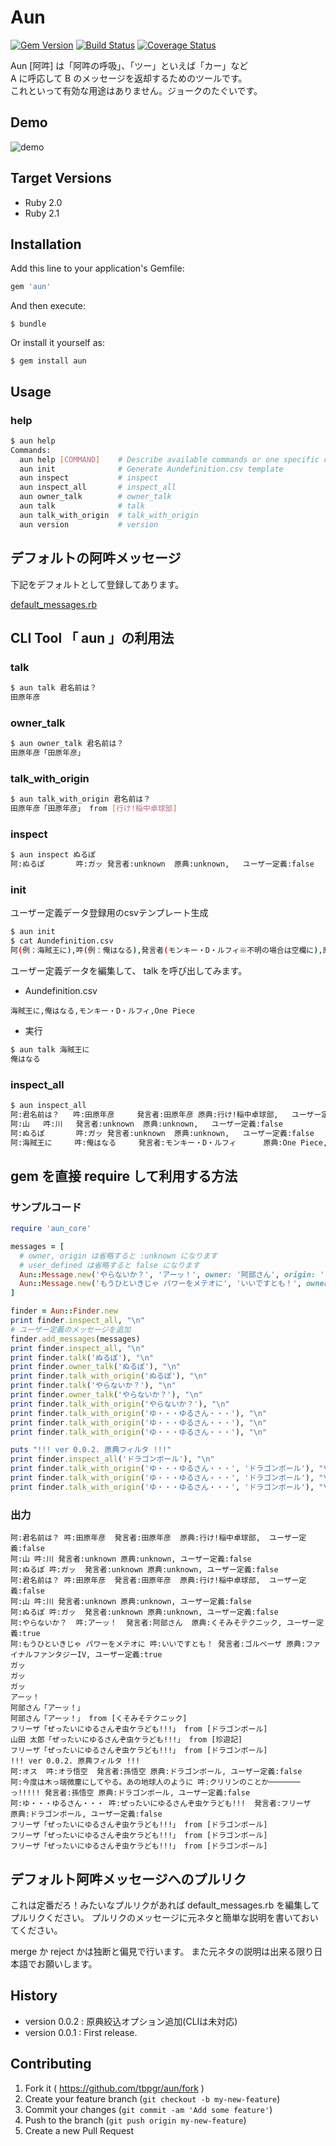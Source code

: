 # Aun

[![Gem Version](https://badge.fury.io/rb/aun.svg)](http://badge.fury.io/rb/aun)
[![Build Status](https://travis-ci.org/tbpgr/aun.png?branch=master)](https://travis-ci.org/tbpgr/aun)
[![Coverage Status](https://coveralls.io/repos/tbpgr/aun/badge.png)](https://coveralls.io/r/tbpgr/aun)

Aun [阿吽] は「阿吽の呼吸」、「ツー」といえば「カー」など  
A に呼応して B のメッセージを返却するためのツールです。  
これといって有効な用途はありません。ジョークのたぐいです。  

## Demo
![demo](./images/aun.gif)

## Target Versions
* Ruby 2.0
* Ruby 2.1

## Installation

Add this line to your application's Gemfile:

```ruby
gem 'aun'
```

And then execute:

    $ bundle

Or install it yourself as:

    $ gem install aun

## Usage
### help
~~~bash
$ aun help
Commands:
  aun help [COMMAND]    # Describe available commands or one specific command
  aun init              # Generate Aundefinition.csv template
  aun inspect           # inspect
  aun inspect_all       # inspect_all
  aun owner_talk        # owner_talk
  aun talk              # talk
  aun talk_with_origin  # talk_with_origin
  aun version           # version
~~~

## デフォルトの阿吽メッセージ
下記をデフォルトとして登録してあります。

[default_messages.rb](./lib/aun/default_messages.rb)

## CLI Tool 「 aun 」の利用法
### talk
~~~bash
$ aun talk 君名前は？
田原年彦
~~~

### owner_talk
~~~bash
$ aun owner_talk 君名前は？
田原年彦「田原年彦」
~~~

### talk_with_origin
~~~bash
$ aun talk_with_origin 君名前は？
田原年彦「田原年彦」 from [行け!稲中卓球部]
~~~

### inspect
~~~bash
$ aun inspect ぬるぽ
阿:ぬるぽ       吽:ガッ 発言者:unknown  原典:unknown,   ユーザー定義:false
~~~

### init
ユーザー定義データ登録用のcsvテンプレート生成

~~~bash
$ aun init
$ cat Aundefinition.csv
阿(例：海賊王に),吽(例：俺はなる),発言者(モンキー・D・ルフィ※不明の場合は空欄に),原典(One Piece※不明の場合は空欄に)
~~~

ユーザー定義データを編集して、 talk を呼び出してみます。

* Aundefinition.csv

~~~
海賊王に,俺はなる,モンキー・D・ルフィ,One Piece
~~~

* 実行

~~~bash
$ aun talk 海賊王に
俺はなる
~~~

### inspect_all
~~~bash
$ aun inspect_all
阿:君名前は？   吽:田原年彦     発言者:田原年彦 原典:行け!稲中卓球部,   ユーザー定義:false
阿:山   吽:川   発言者:unknown  原典:unknown,   ユーザー定義:false
阿:ぬるぽ       吽:ガッ 発言者:unknown  原典:unknown,   ユーザー定義:false
阿:海賊王に     吽:俺はなる     発言者:モンキー・D・ルフィ      原典:One Piece, ユーザー定義:true
~~~

## gem を直接 require して利用する方法

### サンプルコード
~~~ruby
require 'aun_core'

messages = [
  # owner, origin は省略すると :unknown になります
  # user_defined は省略すると false になります
  Aun::Message.new('やらないか？', 'アーッ！', owner: '阿部さん', origin: 'くそみそテクニック', user_defined: true),
  Aun::Message.new('もうひといきじゃ パワーをメテオに', 'いいですとも！', owner: 'ゴルベーザ', origin: 'ファイナルファンタジーIV', user_defined: true)
]

finder = Aun::Finder.new
print finder.inspect_all, "\n"
# ユーザー定義のメッセージを追加
finder.add_messages(messages)
print finder.inspect_all, "\n"
print finder.talk('ぬるぽ'), "\n"
print finder.owner_talk('ぬるぽ'), "\n"
print finder.talk_with_origin('ぬるぽ'), "\n"
print finder.talk('やらないか？'), "\n"
print finder.owner_talk('やらないか？'), "\n"
print finder.talk_with_origin('やらないか？'), "\n"
print finder.talk_with_origin('ゆ・・・ゆるさん・・・'), "\n"
print finder.talk_with_origin('ゆ・・・ゆるさん・・・'), "\n"
print finder.talk_with_origin('ゆ・・・ゆるさん・・・'), "\n"

puts "!!! ver 0.0.2. 原典フィルタ !!!"
print finder.inspect_all('ドラゴンボール'), "\n"
print finder.talk_with_origin('ゆ・・・ゆるさん・・・', 'ドラゴンボール'), "\n"
print finder.talk_with_origin('ゆ・・・ゆるさん・・・', 'ドラゴンボール'), "\n"
print finder.talk_with_origin('ゆ・・・ゆるさん・・・', 'ドラゴンボール'), "\n"
~~~

### 出力

~~~
阿:君名前は？ 吽:田原年彦  発言者:田原年彦  原典:行け!稲中卓球部,  ユーザー定義:false
阿:山 吽:川 発言者:unknown 原典:unknown, ユーザー定義:false
阿:ぬるぽ 吽:ガッ  発言者:unknown 原典:unknown, ユーザー定義:false
阿:君名前は？ 吽:田原年彦  発言者:田原年彦  原典:行け!稲中卓球部,  ユーザー定義:false
阿:山 吽:川 発言者:unknown 原典:unknown, ユーザー定義:false
阿:ぬるぽ 吽:ガッ  発言者:unknown 原典:unknown, ユーザー定義:false
阿:やらないか？  吽:アーッ！  発言者:阿部さん  原典:くそみそテクニック, ユーザー定義:true
阿:もうひといきじゃ パワーをメテオに 吽:いいですとも！ 発言者:ゴルベーザ 原典:ファイナルファンタジーIV, ユーザー定義:true
ガッ
ガッ
ガッ
アーッ！
阿部さん「アーッ！」
阿部さん「アーッ！」 from [くそみそテクニック]
フリーザ「ぜったいにゆるさんぞ虫ケラども!!!」 from [ドラゴンボール]
山田 太郎「ぜったいにゆるさんぞ虫ケラども!!!」 from [珍遊記]
フリーザ「ぜったいにゆるさんぞ虫ケラども!!!」 from [ドラゴンボール]
!!! ver 0.0.2. 原典フィルタ !!!
阿:オス  吽:オラ悟空  発言者:孫悟空 原典:ドラゴンボール, ユーザー定義:false
阿:今度は木っ端微塵にしてやる。あの地球人のように 吽:クリリンのことか───────っ!!!!! 発言者:孫悟空 原典:ドラゴンボール, ユーザー定義:false
阿:ゆ・・・ゆるさん・・・ 吽:ぜったいにゆるさんぞ虫ケラども!!!  発言者:フリーザ  原典:ドラゴンボール, ユーザー定義:false
フリーザ「ぜったいにゆるさんぞ虫ケラども!!!」 from [ドラゴンボール]
フリーザ「ぜったいにゆるさんぞ虫ケラども!!!」 from [ドラゴンボール]
フリーザ「ぜったいにゆるさんぞ虫ケラども!!!」 from [ドラゴンボール]
~~~

## デフォルト阿吽メッセージへのプルリク
これは定番だろ！みたいなプルリクがあれば default_messages.rb を編集してプルリクください。
プルリクのメッセージに元ネタと簡単な説明を書いておいてください。

merge か reject かは独断と偏見で行います。
また元ネタの説明は出来る限り日本語でお願いします。

## History
* version 0.0.2 : 原典絞込オプション追加(CLIは未対応)
* version 0.0.1 : First release.

## Contributing

1. Fork it ( https://github.com/tbpgr/aun/fork )
2. Create your feature branch (`git checkout -b my-new-feature`)
3. Commit your changes (`git commit -am 'Add some feature'`)
4. Push to the branch (`git push origin my-new-feature`)
5. Create a new Pull Request
